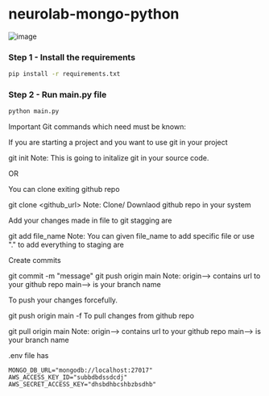 # neurolab-mongo-python

![image](https://user-images.githubusercontent.com/57321948/196933065-4b16c235-f3b9-4391-9cfe-4affcec87c35.png)

### Step 1 - Install the requirements

```bash
pip install -r requirements.txt
```

### Step 2 - Run main.py file

```bash
python main.py
```
Important Git commands which need must be known:

If you are starting a project and you want to use git in your project

git init Note: This is going to initalize git in your source code.

OR

You can clone exiting github repo

git clone <github_url> Note: Clone/ Downlaod github repo in your system

Add your changes made in file to git stagging are

git add file_name Note: You can given file_name to add specific file or use "." to add everything to staging are

Create commits

git commit -m "message" git push origin main Note: origin--> contains url to your github repo main--> is your branch name

To push your changes forcefully.

git push origin main -f To pull changes from github repo

git pull origin main Note: origin--> contains url to your github repo main--> is your branch name

.env file has
```
MONGO_DB_URL="mongodb://localhost:27017"
AWS_ACCESS_KEY_ID="subbdbdssdcdj"
AWS_SECRET_ACCESS_KEY="dhsbdhbcshbzbsdhb"

```